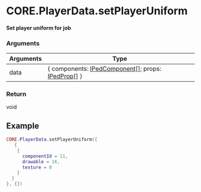 # CORE.PlayerData.setPlayerUniform
#### Set player uniform for job
### Arguments

| Arguments | Type   |
| --------- | ------ |
| data  | \{ components: [IPedComponent](../../../../core/interface/interfaces.md#ipedcomponent)[]; props: [IPedProp](../../../../core/interface/interfaces.md#ipedprop)[] \} |

### Return

void

## Example

```lua
CORE.PlayerData.setPlayerUniform({
   {
    {
      componentId = 11,
      drawable = 16,
      texture = 0
    }
  }
}, {}) 
```